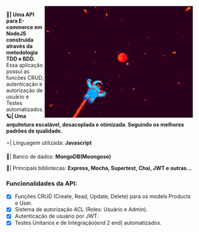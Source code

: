 <img src="./github/header.gif" min-width="400px" max-width="400px" width="400px" align="right" alt="Computador iuriCode">

<p align="left"> 
  <strong>🚀| Uma API para E-commerce em NodeJS construida através da metodologia TDD e BDD.</strong> Essa aplicação possui as funcões CRUD, autenticação e autorização de usuário e Testes automatizados. <br />
  <strong>🪐| Uma arquitetura escalável, desacoplada e otimizada. Seguindo os melhores padrões de qualidade.</strong>
  
</p>

<p align="left">
  ⭐| Linguagem utilizada: <strong>Javascript</strong>
</p>

<p align="left">
  💽| Banco de dados: <strong>MongoDB(Moongose)</strong>
</p>

<p align="left">
  💼| Principais bibliotecas: <strong>Express, Mocha, Supertest, Chai, JWT e outras... </strong>
</p>

### <strong>Funcionalidades da API:</strong>

- [x] Funções CRUD (Create, Read, Update, Delete) para os models Products e User.
- [x] Sistema de autorização ACL (Roles: Usuário e Admin).
- [x] Autenticação de usuário por JWT.
- [x] Testes Unitarios e de Integração(end 2 end) automatizados.
